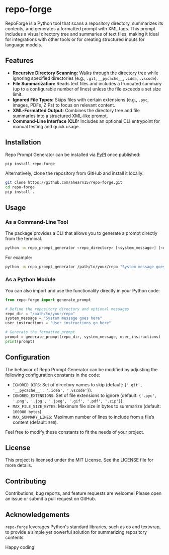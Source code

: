 # repo-forge

RepoForge is a Python tool that scans a repository directory, summarizes its contents, and generates a formatted prompt with XML tags. This prompt includes a visual directory tree and summaries of text files, making it ideal for integrations with other tools or for creating structured inputs for language models.

## Features

- **Recursive Directory Scanning:** Walks through the directory tree while ignoring specified directories (e.g., `.git`, `__pycache__`, `.idea`, `.vscode`).
- **File Summarization:** Reads text files and includes a truncated summary (up to a configurable number of lines) unless the file exceeds a set size limit.
- **Ignored File Types:** Skips files with certain extensions (e.g., `.pyc`, images, PDFs, ZIPs) to focus on relevant content.
- **XML-Formatted Output:** Combines the directory tree and file summaries into a structured XML-like prompt.
- **Command-Line Interface (CLI):** Includes an optional CLI entrypoint for manual testing and quick usage.

## Installation

Repo Prompt Generator can be installed via [PyPI](https://pypi.org/) once published:

```bash
pip install repo-forge
```

Alternatively, clone the repository from GitHub and install it locally:

```bash
git clone https://github.com/ahearn15/repo-forge.git
cd repo-forge
pip install .
```

## Usage
### As a Command-Line Tool
The package provides a CLI that allows you to generate a prompt directly from the terminal.

```bash
python -m repo_prompt_generator <repo_directory> [<system_message>] [<user_instructions>]
```
For example:

```bash
python -m repo_prompt_generator /path/to/your/repo "System message goes here" "User instructions go here"
```

### As a Python Module
You can also import and use the functionality directly in your Python code:

```python
from repo-forge import generate_prompt

# Define the repository directory and optional messages
repo_dir = "/path/to/your/repo"
system_message = "System message goes here"
user_instructions = "User instructions go here"

# Generate the formatted prompt
prompt = generate_prompt(repo_dir, system_message, user_instructions)
print(prompt)
```

## Configuration
The behavior of Repo Prompt Generator can be modified by adjusting the following configuration constants in the code:

- `IGNORED_DIRS`: Set of directory names to skip (default: `{'.git', '__pycache__', '.idea', '.vscode'}`).
- `IGNORED_EXTENSIONS`: Set of file extensions to ignore (default: `{'.pyc', '.png', '.jpg', '.jpeg', '.gif', '.pdf', '.zip'}`).
- `MAX_FILE_SIZE_BYTES`: Maximum file size in bytes to summarize (default: `100000 bytes`).
- `MAX_SUMMARY_LINES`: Maximum number of lines to include from a file’s content (default: `500`).

Feel free to modify these constants to fit the needs of your project.

## License
This project is licensed under the MIT License. See the LICENSE file for more details.

## Contributing
Contributions, bug reports, and feature requests are welcome! Please open an issue or submit a pull request on GitHub.

## Acknowledgements
`repo-forge` leverages Python's standard libraries, such as os and textwrap, to provide a simple yet powerful solution for summarizing repository contents.

Happy coding!
